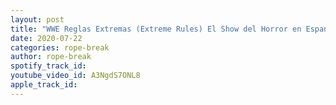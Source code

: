 ```yaml
---
layout: post
title: "WWE Reglas Extremas (Extreme Rules) El Show del Horror en Espanol resultados. Bayley y Sasha ganan"
date: 2020-07-22
categories: rope-break
author: rope-break
spotify_track_id: 
youtube_video_id: A3NgdS7ONL8
apple_track_id: 
---
```

